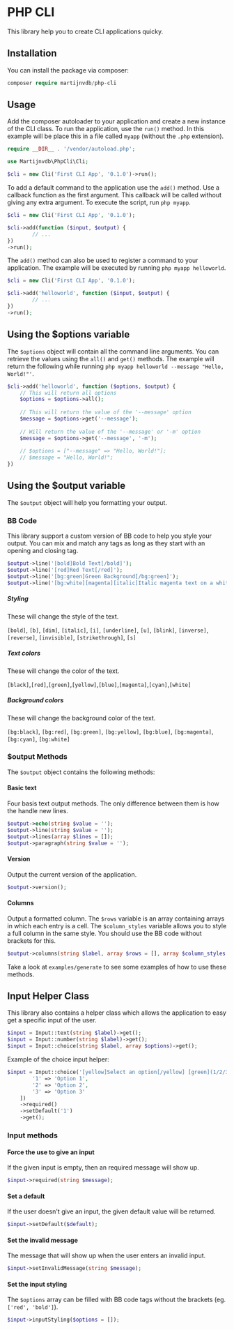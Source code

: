 # PHP CLI
This library help you to create CLI applications quicky.

## Installation
You can install the package via composer:
```php
composer require martijnvdb/php-cli
```

## Usage
Add the composer autoloader to your application and create a new instance of the CLI class. To run the application, use the `run()` method. In this example will be place this in a file called `myapp` (without the `.php` extension).
```php
require __DIR__ . '/vendor/autoload.php';

use Martijnvdb\PhpCli\Cli;

$cli = new Cli('First CLI App', '0.1.0')->run();
```
To add a default command to the application use the `add()` method. Use a callback function as the first argument. This callback will be called without giving any extra argument. To execute the script, run `php myapp`.
```php
$cli = new Cli('First CLI App', '0.1.0');

$cli->add(function ($input, $output) {
        // ...
})
->run();
```
The `add()` method can also be used to register a command to your application. The example will be executed by running `php myapp helloworld`.
```php
$cli = new Cli('First CLI App', '0.1.0');

$cli->add('helloworld', function ($input, $output) {
        // ...
})
->run();
```

## Using the $options variable
The `$options` object will contain all the command line arguments. You can retrieve the values using the `all()` and `get()` methods. The example will return the following while running `php myapp helloworld --message "Hello, World!"'`.

```php
$cli->add('helloworld', function ($options, $output) {
    // This will return all options
    $options = $options->all();
    
    // This will return the value of the '--message' option
    $message = $options->get('--message'); 
    
    // Will return the value of the '--message' or '-m' option
    $message = $options->get('--message', '-m');
 
    // $options = ["--message" => "Hello, World!"];
    // $message = "Hello, World!";
})
```

## Using the $output variable
The `$output` object will help you formatting your output.

### BB Code
This library support a custom version of BB code to help you style your output. You can mix and match any tags as long as they start with an opening and closing tag.
```php
$output->line('[bold]Bold Text[/bold]');
$output->line('[red]Red Text[/red]');
$output->line('[bg:green]Green Background[/bg:green]');
$output->line('[bg:white][magenta][italic]Italic magenta text on a white background[/italic][/magenta][/bg:white]');
```

##### Styling
These will change the style of the text.

`[bold]`, `[b]`, `[dim]`, `[italic]`, `[i]`, `[underline]`, `[u]`, `[blink]`, `[inverse]`, `[reverse]`, `[invisible]`, `[strikethrough]`, `[s]`

##### Text colors
These will change the color of the text.

`[black]`,`[red]`,`[green]`,`[yellow]`,`[blue]`,`[magenta]`,`[cyan]`,`[white]`

##### Background colors
These will change the background color of the text.

`[bg:black]`, `[bg:red]`, `[bg:green]`, `[bg:yellow]`, `[bg:blue]`, `[bg:magenta]`, `[bg:cyan]`, `[bg:white]`

### $output Methods
The `$output` object contains the following methods:

#### Basic text
Four basis text output methods. The only difference between them is how the handle new lines.
```php
$output->echo(string $value = '');
$output->line(string $value = '');
$output->lines(array $lines = []);
$output->paragraph(string $value = '');
```

#### Version
Output the current version of the application.
```php
$output->version();
```

#### Columns
Output a formatted column. The `$rows` variable is an array containing arrays in which each entry is a cell. The `$column_styles` variable allows you to style a full column in the same style. You should use the BB code without brackets for this.
```php
$output->columns(string $label, array $rows = [], array $column_styles = []);
```

Take a look at `examples/generate` to see some examples of how to use these methods.

## Input Helper Class
This library also contains a helper class which allows the application to easy get a specific input of the user.

```php
$input = Input::text(string $label)->get();
$input = Input::number(string $label)->get();
$input = Input::choice(string $label, array $options)->get();
```

Example of the choice input helper:
```php
$input = Input::choice('[yellow]Select an option[/yellow] [green](1/2/3)[/green]:', [
        '1' => 'Option 1',
        '2' => 'Option 2',
        '3' => 'Option 3'
    ])
    ->required()
    ->setDefault('1')
    ->get();
```

### Input methods

#### Force the use to give an input
If the given input is empty, then an required message will show up.
```php
$input->required(string $message);
```

#### Set a default
If the user doesn't give an input, the given default value will be returned.
```php
$input->setDefault($default);
```

#### Set the invalid message
The message that will show up when the user enters an invalid input.
```php
$input->setInvalidMessage(string $message);
```

#### Set the input styling
The `$options` array can be filled with BB code tags without the brackets (eg. `['red', 'bold']`).
```php
$input->inputStyling($options = []);
```